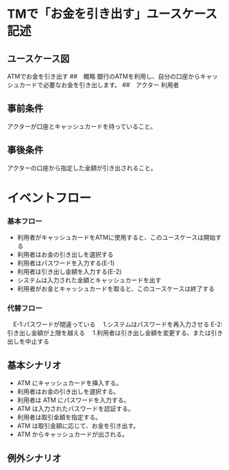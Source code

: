 # TMで「お金を引き出す」ユースケース記述
## ユースケース図
ATMでお金を引き出す
##　概略
銀行のATMを利用し、自分の口座からキャッシュカードで必要なお金を引き出します。
##　アクター
利用者
## 事前条件
アクターが口座とキャッシュカードを持っていること。
## 事後条件
アクターの口座から指定した金額が引き出されること。
# イベントフロー
### 基本フロー
- 利用者がキャッシュカードをATMに使用すると、このユースケースは開始する
- 利用者はお金の引き出しを選択する
- 利用者はパスワードを入力する(E-1)
- 利用者は引き出し金額を入力する(E-2)
- システムは入力された金額とキャッシュカードを出す
- 利用者がお金とキャッシュカードを取ると、このユースケースは終了する
### 代替フロー
　E-1:パスワードが間違っている
　1.システムはパスワードを再入力させる
E-2:引き出し金額が上限を越える
　1.利用者は引き出し金額を変更する、または引き出しを中止する
## 基本シナリオ
- ATM にキャッシュカードを挿入する。
- 利用者はお金の引き出しを選択する。
- 利用者は ATM にパスワードを入力する。
- ATM は入力されたパスワードを認証する。
- 利用者は取引金額を指定する。
- ATM は取引金額に応じて、お金を引き出す。
- ATM からキャッシュカードが出される。
## 例外シナリオ